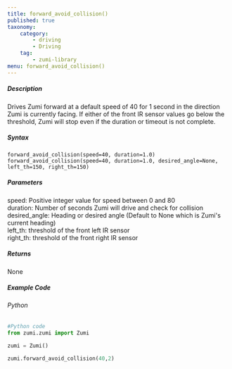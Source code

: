 ```yaml
---
title: forward_avoid_collision()
published: true
taxonomy:
    category:
        - driving
        - Driving
    tag:
        - zumi-library
menu: forward_avoid_collision()
---
```


##### Description
Drives Zumi forward at a default speed of 40 for 1 second in the direction Zumi is currently facing.
If either of the front IR sensor values go below the threshold, Zumi will stop even if the duration or timeout is not complete.

##### Syntax
```forward_avoid_collision(speed=40, duration=1.0)```<br />
```forward_avoid_collision(speed=40, duration=1.0, desired_angle=None, left_th=150, right_th=150)```<br />

##### Parameters
speed: Positive integer value for speed between 0 and 80<br />
duration: Number of seconds Zumi will drive and check for collision<br />
desired_angle: Heading or desired angle (Default to None which is Zumi's current heading)<br />
left_th: threshold of the front left IR sensor<br />
right_th: threshold of the front right IR sensor<br />

##### Returns
None

##### Example Code
###### Python
```python
#Python code
from zumi.zumi import Zumi

zumi = Zumi()

zumi.forward_avoid_collision(40,2)

```